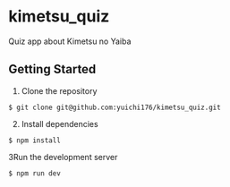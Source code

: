 # kimetsu_quiz
Quiz app about Kimetsu no Yaiba

## Getting Started
1. Clone the repository

```shell
$ git clone git@github.com:yuichi176/kimetsu_quiz.git
```

2. Install dependencies

```shell
$ npm install
```

3Run the development server
```shell
$ npm run dev
```
